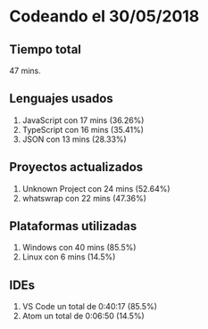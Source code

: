# Codeando el 30/05/2018

## Tiempo total
47 mins.

## Lenguajes usados
1. JavaScript con 17 mins (36.26%)
1. TypeScript con 16 mins (35.41%)
1. JSON con 13 mins (28.33%)

## Proyectos actualizados
1. Unknown Project con 24 mins (52.64%)
1. whatswrap con 22 mins (47.36%)

## Plataformas utilizadas
1. Windows con 40 mins (85.5%)
1. Linux con 6 mins (14.5%)

## IDEs
1. VS Code un total de 0:40:17 (85.5%)
1. Atom un total de 0:06:50 (14.5%)
